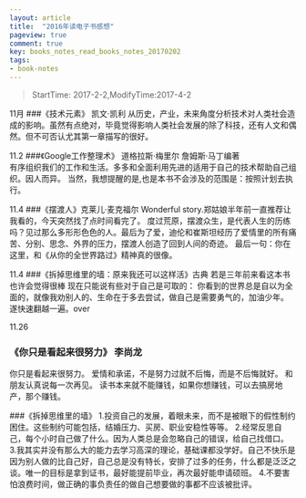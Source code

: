 ```yaml
---
layout: article
title:  "2016年读电子书感想"
pageview: true
comment: true
key: books_notes_read_books_notes_20170202
tags:
- book-notes
---
```


> StartTime: 2017-2-2,ModifyTime:2017-4-2

11月
###《技术元素》 凯文·凯利
从历史，产业，未来角度分析技术对人类社会造成的影响。虽然有点绝对，毕竟觉得影响人类社会发展的除了科技，还有人文和偶然。但不可否认尤其第一章描写的很好。

<!---more--->

11.2
###《Google工作整理术》   道格拉斯·梅里尔 詹姆斯·马丁编著   
有序组织我们的工作和生活。多多和全面利用先进的适用于自己的技术帮助自己组织。因人而异。 当然，我想提醒的是,也是本书不会涉及的范围是：按照计划去执行。

11.4
###《摆渡人》克莱儿·麦克福尔
Wonderful story.郑姑娘半年前一直推荐让我看的，今天突然找了点时间看完了。 度过荒原，摆渡众生，是代表人生的历练吗？见过那么多形形色色的人。最后为了爱，迪伦和崔斯坦经历了爱情里的所有痛苦、分别、思念、外界的压力，摆渡人创造了回到人间的奇迹。 最后一句：你在这里，和《从你的全世界路过》精神真的很像。

11.4
###《拆掉思维里的墙：原来我还可以这样活》古典
若是三年前来看这本书也许会觉得很棒 现在只能说有些对于自己是可取的： 你看到的世界总是自以为全面的，就像我劝别人的、生命在于多去尝试，做自己是需要勇气的，加油少年。 遂快速翻越一遍。over

11.26
### 《你只是看起来很努力》  李尚龙
你只是看起来很努力。 爱情和承诺，不是努力过就不后悔，而是不后悔就好。 和朋友认真说每一次再见。 读书本来就不能赚钱，如果你想赚钱，可以去搞房地产，那个赚钱。

###《拆掉思维里的墙》
1.投资自己的发展，着眼未来，而不是被眼下的假性制约困住。这些制约可能包括，结婚压力、买房、职业安稳性等等。
2.经常反思自己，每个小时自己做了什么。因为人类总是会忽略自己的错误，给自己找借口。
3.我其实并没有那么大的能力去学习高深的理论，基础课都没学好。自己不快乐是因为别人做的比自己好，自己总是没有特长，安排了过多的任务，什么都是泛泛之谈。唯一的目标是拿到证书，最好能提前毕业，再次最好能申请硕班。
4.不要害怕浪费时间，做正确的事负责任的做自己想要做的事都不应该被批评。
